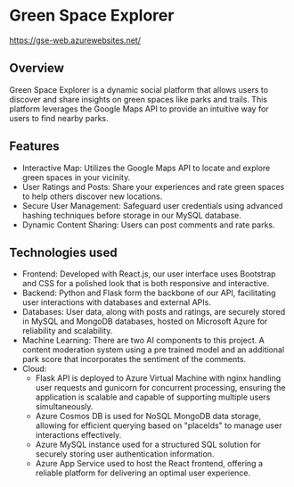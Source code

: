 # Green Space Explorer
https://gse-web.azurewebsites.net/
## Overview
Green Space Explorer is a dynamic social platform that allows users to discover and share insights on green spaces like parks and trails. This platform leverages the Google Maps API to provide an intuitive way for users to find nearby parks. 

## Features
- Interactive Map: Utilizes the Google Maps API to locate and explore green spaces in your vicinity.
- User Ratings and Posts: Share your experiences and rate green spaces to help others discover new locations.
- Secure User Management: Safeguard user credentials using advanced hashing techniques before storage in our MySQL database.
- Dynamic Content Sharing: Users can post comments and rate parks. 
  
## Technologies used
- Frontend: Developed with React.js, our user interface uses Bootstrap and CSS for a polished look that is both responsive and interactive. 
- Backend: Python and Flask form the backbone of our API, facilitating user interactions with databases and external APIs.
- Databases: User data, along with posts and ratings, are securely stored in MySQL and MongoDB databases, hosted on Microsoft Azure for reliability and scalability.
- Machine Learning: There are two AI components to this project. A content moderation system using a pre trained model and an additional park score that incorporates the sentiment of the comments.
- Cloud:
  - Flask API is deployed to Azure Virtual Machine with nginx handling user requests and gunicorn for concurrent processing, ensuring the application is scalable and capable of supporting multiple users simultaneously.
  - Azure Cosmos DB is used for NoSQL MongoDB data storage, allowing for efficient querying based on "placeIds" to manage user interactions effectively.
  - Azure MySQL instance used for a structured SQL solution for securely storing user authentication information.
  - Azure App Service used to host the React frontend, offering a reliable platform for delivering an optimal user experience.



